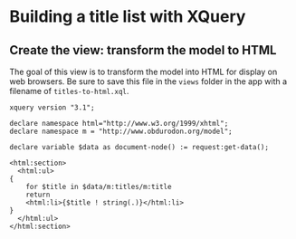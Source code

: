 # Building a title list with XQuery

## Create the view: transform the model to HTML

The goal of this view is to transform the model into HTML for display on web browsers. Be sure to save this file in the `views` folder in the app with a filename of `titles-to-html.xql`.

```xquery
xquery version "3.1";

declare namespace html="http://www.w3.org/1999/xhtml";
declare namespace m = "http://www.obdurodon.org/model";

declare variable $data as document-node() := request:get-data();

<html:section>
  <html:ul>
{ 
    for $title in $data/m:titles/m:title
    return
    <html:li>{$title ! string(.)}</html:li>
}
  </html:ul>
</html:section>
```